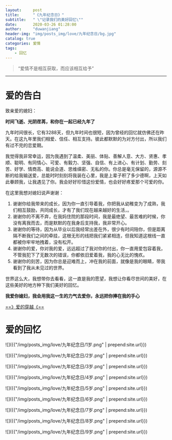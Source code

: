 ```yaml
---
layout: 	post
title: 		"《九年纪念日》"
subtitle:	" \"记录我们的美好回忆\""
date:		2020-03-26 01:28:00
author:		"duwanjiang"
header-img:	"img/posts_img/love/九年纪念日/bg.jpg"
catalog: true
categories: 爱情
tags:
    - 回忆
---
```


> “爱情不是相互获取，而应该相互给予”

---
# 爱的告白

致亲爱的媳妇：

**时间飞逝、光阴荏苒，和你在一起已经九年了**

九年时间很长，它有3288天，但九年时间也很短，因为曾经的回忆就仿佛还在昨天。在这九年里我们相爱、信任、相互支持。彼此都默默的为对方付出，所以我们有过不完的恋爱期。

我觉得我非常幸运，因为我遇到了温柔、美丽、体贴、善解人意、大方、贤惠、孝顺、聪明、有同情心、可爱、有毅力、坚强、自信、有上进心、有计划、勤劳、刻苦、好学、情商高、能说会道、思维缜密、无私的你。你总是毫无保留的，源源不断的给我输送爱，总能时时刻刻将我装在心里，我是上辈子积了多少德啊，上天如此眷顾我，让我遇见了你。我会好好珍惜这份爱情，也会好好疼爱那个可爱的你。

在这里我想对媳妇说声谢谢：

1. 谢谢你给我带来的成长，因为你一直引导着我，你把我从幼稚变为了成熟，我们相互鼓励，共同成长，才有了我们现在越来越好的生活，。
2. 谢谢你的不离不弃，在我妈住院的那段时间，我是最绝望、最苦难的时候，你没有离我而去，而是默默的在我身后支持我，我非常开心。
3. 谢谢你的等待，因为从毕业以后我经常出差在外，很少有时间陪你，但是距离隔不断我们之间的牵挂，这根无形的线把我们紧紧相连，但我知道这根线一直都被你牢牢地拽着，没有松开。
4. 谢谢你的爱，你对我的爱，远远超过了我对你的付出，你一直用爱包容着我，不管我犯下了无数次的错误，你都依旧爱着我，我的心无比的愧疚。
5. 谢谢你的刻苦，因为你总是迎难而上，冲在我的前面，就像是我的眼睛，带我看到了我从未见过的世界。

世界这么大，我想带你去看看，这一直是我的愿望，我想让你看尽世间的美好，在这些美好的地方种下我们美好的回忆。

**我爱你媳妇，我会用我这一生的力气去爱你，永远把你捧在我的手心**



[==》爱的穿越《==](http://duwanjiang.gitee.io/love.html)

# 爱的回忆
![]({{"/img/posts_img/love/九年纪念日/1岁.png" | prepend:site.url}})

![]({{"/img/posts_img/love/九年纪念日/2岁.png" | prepend:site.url}})

![]({{"/img/posts_img/love/九年纪念日/3岁.png" | prepend:site.url}})

![]({{"/img/posts_img/love/九年纪念日/4岁.png" | prepend:site.url}})

![]({{"/img/posts_img/love/九年纪念日/5岁.png" | prepend:site.url}})

![]({{"/img/posts_img/love/九年纪念日/6岁.png" | prepend:site.url}})

![]({{"/img/posts_img/love/九年纪念日/7岁.png" | prepend:site.url}})

![]({{"/img/posts_img/love/九年纪念日/8岁.png" | prepend:site.url}})

![]({{"/img/posts_img/love/九年纪念日/9岁.png" | prepend:site.url}})
